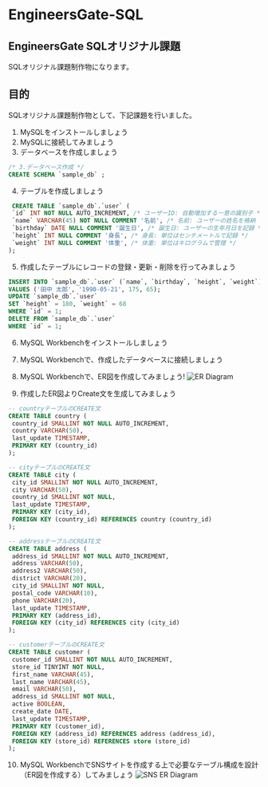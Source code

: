 # EngineersGate-SQL

## EngineersGate SQLオリジナル課題

SQLオリジナル課題制作物になります。

## 目的

SQLオリジナル課題制作物として、下記課題を行いました。

1. MySQLをインストールしましょう
2. MySQLに接続してみましょう
3. データベースを作成しましょう
  ```sql
 /* 3.データベース作成 */
CREATE SCHEMA `sample_db` ;
```
4. テーブルを作成しましょう
```sql
 CREATE TABLE `sample_db`.`user` (
 `id` INT NOT NULL AUTO_INCREMENT, /* ユーザーID: 自動増加する一意の識別子 */
 `name` VARCHAR(45) NOT NULL COMMENT '名前', /* 名前: ユーザーの姓名を格納 */
 `birthday` DATE NULL COMMENT '誕生日', /* 誕生日: ユーザーの生年月日を記録 */
 `height` INT NULL COMMENT '身長', /* 身長: 単位はセンチメートルで記録 */
 `weight` INT NULL COMMENT '体重', /* 体重: 単位はキログラムで管理 */
);
``` 
5. 作成したテーブルにレコードの登録・更新・削除を行ってみましょう
```sql
INSERT INTO `sample_db`.`user` (`name`, `birthday`, `height`, `weight`)
VALUES ('田中 太郎', '1990-05-21', 175, 65);
UPDATE `sample_db`.`user`
SET `height` = 180, `weight` = 68
WHERE `id` = 1;
DELETE FROM `sample_db`.`user`
WHERE `id` = 1;
```
6. MySQL Workbenchをインストールしましょう
7. MySQL Workbenchで、作成したデータベースに接続しましょう
8. MySQL Workbenchで、ER図を作成してみましょう!
![ ER Diagram](image/er.jpg"er.png")

9. 作成したER図よりCreate文を生成してみましょう
 ```sql
-- countryテーブルのCREATE文
CREATE TABLE country (
  country_id SMALLINT NOT NULL AUTO_INCREMENT,
  country VARCHAR(50),
  last_update TIMESTAMP,
  PRIMARY KEY (country_id)
);

-- cityテーブルのCREATE文
CREATE TABLE city (
  city_id SMALLINT NOT NULL AUTO_INCREMENT,
  city VARCHAR(50),
  country_id SMALLINT NOT NULL,
  last_update TIMESTAMP,
  PRIMARY KEY (city_id),
  FOREIGN KEY (country_id) REFERENCES country (country_id)
);

-- addressテーブルのCREATE文
CREATE TABLE address (
  address_id SMALLINT NOT NULL AUTO_INCREMENT,
  address VARCHAR(50),
  address2 VARCHAR(50),
  district VARCHAR(20),
  city_id SMALLINT NOT NULL,
  postal_code VARCHAR(10),
  phone VARCHAR(20),
  last_update TIMESTAMP,
  PRIMARY KEY (address_id),
  FOREIGN KEY (city_id) REFERENCES city (city_id)
);

-- customerテーブルのCREATE文
CREATE TABLE customer (
  customer_id SMALLINT NOT NULL AUTO_INCREMENT,
  store_id TINYINT NOT NULL,
  first_name VARCHAR(45),
  last_name VARCHAR(45),
  email VARCHAR(50),
  address_id SMALLINT NOT NULL,
  active BOOLEAN,
  create_date DATE,
  last_update TIMESTAMP,
  PRIMARY KEY (customer_id),
  FOREIGN KEY (address_id) REFERENCES address (address_id),
  FOREIGN KEY (store_id) REFERENCES store (store_id)
);
```
10. MySQL WorkbenchでSNSサイトを作成する上で必要なテーブル構成を設計（ER図を作成する）してみましょう
![SNS ER Diagram](image/SNS_er.png"SNS_er.png")




